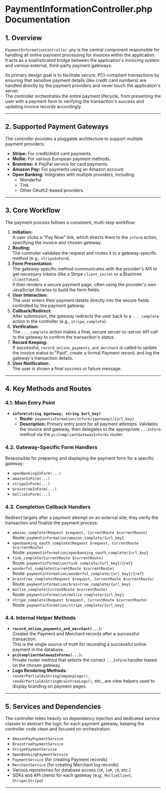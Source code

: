 # PaymentInformationController.php Documentation

## 1. Overview

`PaymentInformationController.php` is the central component responsible for handling all online payment processing for invoices within the application.  
It acts as a sophisticated bridge between the application's invoicing system and various external, third-party payment gateways.

Its primary design goal is to facilitate secure, PCI-compliant transactions by ensuring that sensitive payment details (like credit card numbers) are handled directly by the payment providers and never touch the application's server.  
The controller orchestrates the entire payment lifecycle, from presenting the user with a payment form to verifying the transaction's success and updating invoice records accordingly.

---

## 2. Supported Payment Gateways

The controller provides a pluggable architecture to support multiple payment providers:

- **Stripe:** For credit/debit card payments.
- **Mollie:** For various European payment methods.
- **Braintree:** A PayPal service for card payments.
- **Amazon Pay:** For payments using an Amazon account.
- **Open Banking:** Integrates with multiple providers, including:
  - Wonderful
  - Tink
  - Other OAuth2-based providers.

---

## 3. Core Workflow

The payment process follows a consistent, multi-step workflow:

1. **Initiation:**  
   A user clicks a "Pay Now" link, which directs them to the `inform` action, specifying the invoice and chosen gateway.
2. **Routing:**  
   The controller validates the request and routes it to a gateway-specific method (e.g., `stripeInForm`).
3. **Form Presentation:**  
   The gateway-specific method communicates with the provider's API to get necessary tokens (like a Stripe `client_secret` or a Braintree `clientToken`).  
   It then renders a secure payment page, often using the provider's own JavaScript libraries to build the form fields.
4. **User Interaction:**  
   The user enters their payment details directly into the secure fields controlled by the payment gateway.
5. **Callback/Redirect:**  
   After submission, the gateway redirects the user back to a `..._complete` action in the controller (e.g., `stripe_complete`).
6. **Verification:**  
   The `..._complete` action makes a final, secure server-to-server API call to the gateway to confirm the transaction's status.
7. **Record Keeping:**  
   If successful, `record_online_payments_and_merchant` is called to update the invoice status to "Paid", create a formal Payment record, and log the gateway's transaction details.
8. **User Notification:**  
   The user is shown a final success or failure message.

---

## 4. Key Methods and Routes

### 4.1. Main Entry Point

- **`inform(string $gateway, string $url_key)`**
  - **Route:** `paymentinformation/inform/{gateway}/{url_key}`
  - **Description:** Primary entry point for all payment attempts. Validates the invoice and gateway, then delegates to the appropriate `...InForm` method via the `pciCompliantGatewayInForms` router.

### 4.2. Gateway-Specific Form Handlers

Responsible for preparing and displaying the payment form for a specific gateway:

- `openBankingInForm(...)`
- `amazonInForm(...)`
- `stripeInForm(...)`
- `braintreeInForm(...)`
- `mollieInForm(...)`

### 4.3. Completion Callback Handlers

Redirect targets after a payment attempt on an external site; they verify the transaction and finalize the payment process:

- `amazon_complete(Request $request, CurrentRoute $currentRoute)`  
  Route: `paymentinformation/amazon_complete/{url_key}`
- `openbanking_oauth_complete(Request $request, CurrentRoute $currentRoute)`  
  Route: `paymentinformation/openbanking_oauth_complete/{url_key}`
- `tink_complete(CurrentRoute $currentRoute)`  
  Route: `paymentinformation/tink_complete/{url_key}/{ref}`
- `wonderful_complete(CurrentRoute $currentRoute)`  
  Route: `paymentinformation/wonderful_complete/{url_key}/{ref}`
- `braintree_complete(Request $request, CurrentRoute $currentRoute)`  
  Route: `paymentinformation/braintree_complete/{url_key}`
- `mollie_complete(CurrentRoute $currentRoute)`  
  Route: `paymentinformation/mollie_complete/{url_key}`
- `stripe_complete(Request $request, CurrentRoute $currentRoute)`  
  Route: `paymentinformation/stripe_complete/{url_key}`

### 4.4. Internal Helper Methods

- **`record_online_payments_and_merchant(...)`:**  
  Creates the Payment and Merchant records after a successful transaction.  
  This is the single source of truth for recording a successful online payment in the database.
- **`pciCompliantGatewayInForms(...)`:**  
  Private router method that selects the correct `...InForm` handler based on the chosen gateway.
- **Logo Rendering Methods:**  
  `renderPartialAsStringCompanyLogo()`, `renderPartialAsStringBraintreeLogo()`, etc., are view helpers used to display branding on payment pages.

---

## 5. Services and Dependencies

The controller relies heavily on dependency injection and dedicated service classes to abstract the logic for each payment gateway, keeping the controller code clean and focused on orchestration.

- `AmazonPayPaymentService`
- `BraintreePaymentService`
- `StripePaymentService`
- `OpenBankingPaymentService`
- `PaymentService` (for creating Payment records)
- `MerchantService` (for creating Merchant log records)
- Various repositories for database access (`iR`, `iaR`, `cR`, etc.)
- SDKs and API clients for each gateway (e.g., `MollieClient`, `Stripe\Stripe`)

---